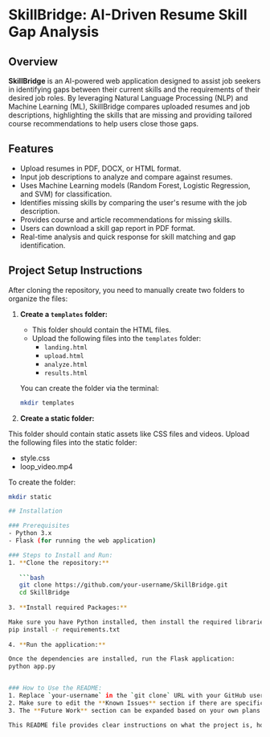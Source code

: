 # SkillBridge: AI-Driven Resume Skill Gap Analysis

## Overview
**SkillBridge** is an AI-powered web application designed to assist job seekers in identifying gaps between their current skills and the requirements of their desired job roles. By leveraging Natural Language Processing (NLP) and Machine Learning (ML), SkillBridge compares uploaded resumes and job descriptions, highlighting the skills that are missing and providing tailored course recommendations to help users close those gaps.

## Features
- Upload resumes in PDF, DOCX, or HTML format.
- Input job descriptions to analyze and compare against resumes.
- Uses Machine Learning models (Random Forest, Logistic Regression, and SVM) for classification.
- Identifies missing skills by comparing the user's resume with the job description.
- Provides course and article recommendations for missing skills.
- Users can download a skill gap report in PDF format.
- Real-time analysis and quick response for skill matching and gap identification.

## Project Setup Instructions

After cloning the repository, you need to manually create two folders to organize the files:

1. **Create a `templates` folder:**
   - This folder should contain the HTML files.
   - Upload the following files into the `templates` folder:
     - `landing.html`
     - `upload.html`
     - `analyze.html`
     - `results.html`

   You can create the folder via the terminal:
   ```bash
   mkdir templates

2. **Create a static folder:**

This folder should contain static assets like CSS files and videos.
Upload the following files into the static folder:

- style.css
- loop_video.mp4

To create the folder:

```bash
mkdir static

## Installation

### Prerequisites
- Python 3.x
- Flask (for running the web application)

### Steps to Install and Run:
1. **Clone the repository:**
   
   ```bash
   git clone https://github.com/your-username/SkillBridge.git
   cd SkillBridge
   
3. **Install required Packages:**

Make sure you have Python installed, then install the required libraries by running :
pip install -r requirements.txt
   
4. **Run the application:**

Once the dependencies are installed, run the Flask application:
python app.py 


### How to Use the README:
1. Replace `your-username` in the `git clone` URL with your GitHub username.
2. Make sure to edit the **Known Issues** section if there are specific limitations you want to mention.
3. The **Future Work** section can be expanded based on your own plans for enhancing the project.

This README file provides clear instructions on what the project is, how to install it, and how to use it, making it helpful for others who want to contribute or explore the project.
